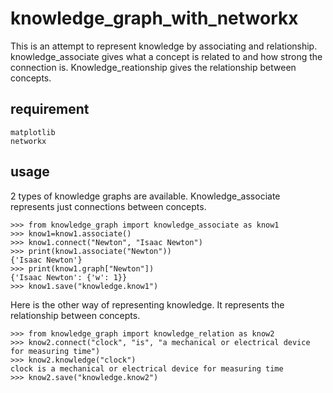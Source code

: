 # knowledge_graph_with_networkx
This is an attempt to represent knowledge by associating and relationship. knowledge_associate gives  what a concept is related to and how strong the connection is. Knowledge_reationship gives the relationship between concepts. 

## requirement
```
matplotlib
networkx
```

## usage
2 types of knowledge graphs are available. Knowledge_associate represents just connections between concepts.
```
>>> from knowledge_graph import knowledge_associate as know1
>>> know1=know1.associate()
>>> know1.connect("Newton", "Isaac Newton")
>>> print(know1.associate("Newton"))
{'Isaac Newton'}
>>> print(know1.graph["Newton"])
{'Isaac Newton': {'w': 1}}
>>> know1.save("knowledge.know1")
```
Here is the other way of representing knowledge. It represents the relationship between concepts.
```
>>> from knowledge_graph import knowledge_relation as know2
>>> know2.connect("clock", "is", "a mechanical or electrical device for measuring time")
>>> know2.knowledge("clock")
clock is a mechanical or electrical device for measuring time
>>> know2.save("knowledge.know2")
```

